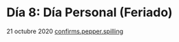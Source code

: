 # Día 8: Día Personal (Feriado)

21 octubre 2020
[confirms.pepper.spilling](https://what3words.com/confirms.pepper.spilling)
